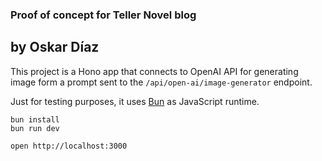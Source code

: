 ### Proof of concept for Teller Novel blog

## by Oskar Díaz

This project is a Hono app that connects to OpenAI API for generating image form a prompt sent to the `/api/open-ai/image-generator` endpoint.

Just for testing purposes, it uses [Bun](https://bun.sh/) as JavaScript runtime.

```
bun install
bun run dev
```

```
open http://localhost:3000
```

